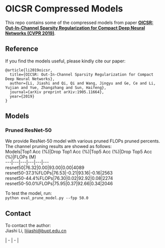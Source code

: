 # OICSR Compressed Models
This repo contains some of the compressed models from paper [**OICSR: Out-In-Channel Sparsity Regularization for Compact Deep Neural Networks (CVPR 2019)**](https://arxiv.org/abs/1905.11664).
## Reference
If you find the models useful, please kindly cite our paper:  
```
@article{li2019oicsr,
  title={OICSR: Out-In-Channel Sparsity Regularization for Compact Deep Neural Networks},
  author={Li, Jiashi and Qi, Qi and Wang, Jingyu and Ge, Ce and Li, Yujian and Yue, Zhangzhang and Sun, Haifeng},
  journal={arXiv preprint arXiv:1905.11664},
  year={2019}
}
```
## Models  
### Pruned ResNet-50  
We provide ResNet-50 model with various pruned FLOPs pruned percents. The channel pruning results are showed as follows:  
Models|Top1 Acc (%)|Drop Top1 Acc (%)|Top5 Acc (%)|Drop Top5 Acc (%)|FLOPs (M)  
---|---|---|---|---|---  
resnet50|76.32|0.00|93.00|0.00|4089  
resnet50-37.3%FLOPs|76.53|-0.21|93.16|-0.16|2563  
resnet50-44.4%FLOPs|76.30|0.02|92.92|0.08|2274  
resnet50-50.0%FLOPs|75.95|0.37|92.66|0.34|2046  


To test the model, run:  
`python eval_prune_model.py --fpp 50.0`

## Contact
To contact the author:  
Jiashi Li, lijiashi@bupt.edu.cn

| - | - |



